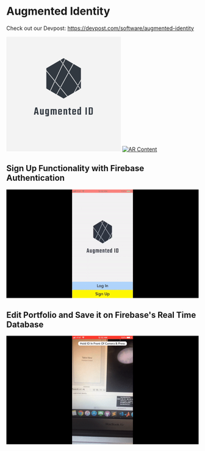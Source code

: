 # Augmented Identity

Check out our Devpost: https://devpost.com/software/augmented-identity

<img src="https://github.com/EdwardLu2018/augmented-identity/blob/master/logo/logo.png" alt="image link" width="300" height="300">

<a href="https://www.youtube.com/watch?v=DOVoh9fPK0s">
  <img src="http://i.freegifmaker.me/1/5/5/4/0/0/15540080862598766.gif?1554008098" alt="AR Content" width="600">
<a/>

## Sign Up Functionality with Firebase Authentication
![sign up gif](gifs/sign-up.gif)

## Edit Portfolio and Save it on Firebase's Real Time Database
![edit Portfolio gif](gifs/edit-portfolio.gif)
